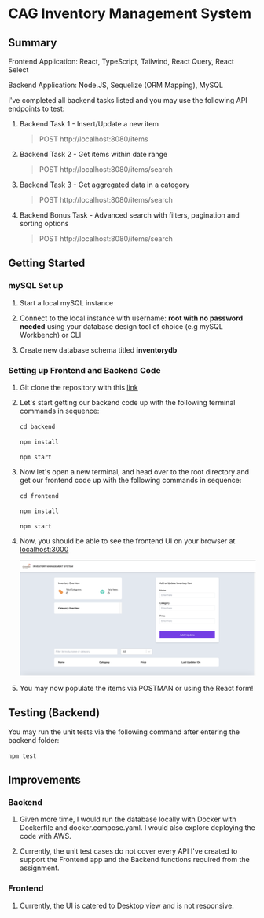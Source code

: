 # CAG Inventory Management System

## Summary

Frontend Application: React, TypeScript, Tailwind, React Query, React Select

Backend Application: Node.JS, Sequelize (ORM Mapping), MySQL

I've completed all backend tasks listed and you may use the following API endpoints to test:

1. Backend Task 1 - Insert/Update a new item

   > POST http://localhost:8080/items

2. Backend Task 2 - Get items within date range

   > POST http://localhost:8080/items/search

3. Backend Task 3 - Get aggregated data in a category

   > POST http://localhost:8080/items/search

4. Backend Bonus Task - Advanced search with filters, pagination and sorting options

   > POST http://localhost:8080/items/search

## Getting Started

### mySQL Set up

1. Start a local mySQL instance

2. Connect to the local instance with username: **root with no password needed** using your database design tool of choice (e.g mySQL Workbench) or CLI

3. Create new database schema titled **inventorydb**

### Setting up Frontend and Backend Code

1. Git clone the repository with this [link](https://github.com/marcushojww/cag-inventory-management-system.git)
2. Let's start getting our backend code up with the following terminal commands in sequence:

   `cd backend`

   `npm install`

   `npm start`

3. Now let's open a new terminal, and head over to the root directory and get our frontend code up with the following commands in sequence:

   `cd frontend`

   `npm install`

   `npm start`

4. Now, you should be able to see the frontend UI on your browser at [localhost:3000](http://localhost:3000)

   ![frontend-screenshot](frontend-base-ss.png)

5. You may now populate the items via POSTMAN or using the React form!

## Testing (Backend)

You may run the unit tests via the following command after entering the backend folder:

`npm test`

## Improvements

### Backend

1. Given more time, I would run the database locally with Docker with Dockerfile and docker.compose.yaml. I would also explore deploying the code with AWS.

2. Currently, the unit test cases do not cover every API I've created to support the Frontend app and the Backend functions required from the assignment.

### Frontend

1. Currently, the UI is catered to Desktop view and is not responsive.
